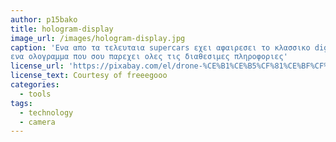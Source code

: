```yaml
---
author: p15bako
title: hologram-display
image_url: /images/hologram-display.jpg
caption: 'Eνα απο τα τελευταια supercars εχει αφαιρεσει το κλασσικο digital display και το εχει αντικαταστησει με 
ενα ολογραμμα που σου παρεχει ολες τις διαθεσιμες πληροφοριες'
license_url: 'https://pixabay.com/el/drone-%CE%B1%CE%B5%CF%81%CE%BF%CF%86%CF%89%CF%84%CE%BF%CE%B3%CF%81%CE%B1%CF%86%CE%AF%CE%B1-djee-1142182/'
license_text: Courtesy of freeegooo
categories:
  - tools
tags:
  - technology
  - camera
---
```

